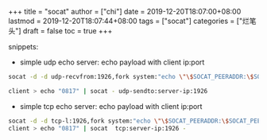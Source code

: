 +++
title = "socat"
author = ["chi"]
date = 2019-12-20T18:07:00+08:00
lastmod = 2019-12-20T18:07:44+08:00
tags = ["socat"]
categories = ["烂笔头"]
draft = false
toc = true
+++

snippets:

-   simple udp echo server: echo payload with client ip:port

<!--listend-->

```bash
socat -d -d udp-recvfrom:1926,fork system:"echo \"\$SOCAT_PEERADDR:\$SOCAT_PEERPORT\"; cat"

client > echo "0817" | socat - udp-sendto:server-ip:1926
```

-   simple tcp echo server: echo payload with client ip:port

<!--listend-->

```bash
socat -d -d tcp-l:1926,fork system:"echo \"\$SOCAT_PEERADDR:\$SOCAT_PEERPORT\"; cat"
client > echo "0817" | socat  tcp:server-ip:1926 -
```
